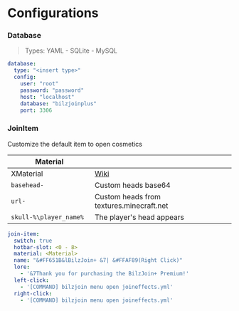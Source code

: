 # Configurations

### Database
> Types: YAML - SQLite - MySQL
```YAML
database:
  type: "<insert type>"
  config:
    user: "root"
    password: "password"
    host: "localhost"
    database: "bilzjoinplus"
    port: 3306
```

### JoinItem
Customize the default item to open cosmetics

| Material                 |                                                                                                                      |
|--------------------------|----------------------------------------------------------------------------------------------------------------------|
| XMaterial                | [Wiki](https://github.com/CryptoMorin/XSeries/blob/master/core/src/main/java/com/cryptomorin/xseries/XMaterial.java) |
| `basehead-`              | Custom heads base64                                                                                                  |
| `url- `                  | Custom heads from textures.minecraft.net                                                                             |
| `skull-%\player_name%  ` | The player's head appears                                                                                            |

```YAML
join-item:
  switch: true
  hotbar-slot: <0 - 8>
  material: <Material>
  name: "&#FF651B&lBilzJoin+ &7| &#FFAF89(Right Click)"
  lore:
    - '&7Thank you for purchasing the BilzJoin+ Premium!'
  left-click:
    - '[COMMAND] bilzjoin menu open joineffects.yml'
  right-click:
    - '[COMMAND] bilzjoin menu open joineffects.yml'
```
